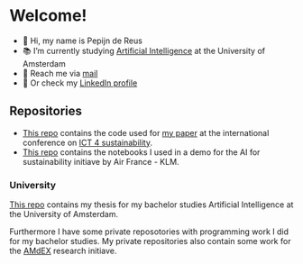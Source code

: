 # Welcome!

- 👋 Hi, my name is Pepijn de Reus
- 📚 I’m currently studying [Artificial Intelligence](https://www.uva.nl/en/programmes/masters/artificial-intelligence/artificial-intelligence.html) at the University of Amsterdam
- 📧 Reach me via [mail](mailto:pepijn.dereus@proton.me)
- 🔖 Or check my [LinkedIn profile](https://nl.linkedin.com/in/pepijndereus)

## Repositories
- [This repo](https://github.com/PepijndeReus/Privacy-Enhancing-ML) contains the code used for [my paper](https://scholar.google.com/scholar?oi=bibs&hl=nl&cluster=18290856347761732206) at the international conference on [ICT 4 sustainability](https://conf.researchr.org/home/ict4s-2023).
- [This repo](https://github.com/PepijndeReus/AMdEX_AF-KLM_Demo) contains the notebooks I used in a demo for the AI for sustainability initiave by Air France - KLM.
### University
[This repo](https://github.com/PepijndeReus/Privacy-Enhancing-ML) contains my thesis for my bachelor studies Artificial Intelligence at the University of Amsterdam.

Furthermore I have some private reposotories with programming work I did for my bachelor studies.
My private repositories also contain some work for the [AMdEX](https://amdex.eu/) research initiave.
